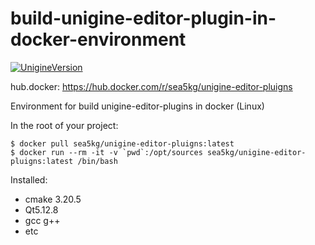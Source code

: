 # build-unigine-editor-plugin-in-docker-environment

[![UnigineVersion](https://img.shields.io/badge/Unigine-2.16.1-yellow.svg)](https://developer.unigine.com/en/docs/2.16.1/)

hub.docker: https://hub.docker.com/r/sea5kg/unigine-editor-pluigns

Environment for build unigine-editor-plugins in docker (Linux)


In the root of your project:

```
$ docker pull sea5kg/unigine-editor-pluigns:latest
$ docker run --rm -it -v `pwd`:/opt/sources sea5kg/unigine-editor-pluigns:latest /bin/bash
```

Installed:
 - cmake 3.20.5
 - Qt5.12.8
 - gcc g++
 - etc
